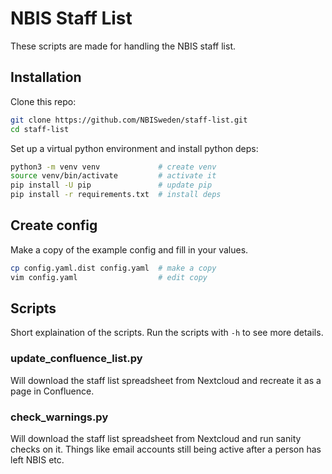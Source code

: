 # NBIS Staff List

These scripts are made for handling the NBIS staff list.

## Installation

Clone this repo:

```bash
git clone https://github.com/NBISweden/staff-list.git
cd staff-list
```

Set up a virtual python environment and install python deps:

```bash
python3 -m venv venv             # create venv
source venv/bin/activate         # activate it
pip install -U pip               # update pip
pip install -r requirements.txt  # install deps
```

## Create config

Make a copy of the example config and fill in your values.

```bash
cp config.yaml.dist config.yaml  # make a copy
vim config.yaml                  # edit copy
```

## Scripts

Short explaination of the scripts. Run the scripts with `-h` to see more details.

### update_confluence_list.py
Will download the staff list spreadsheet from Nextcloud and recreate it as a page in Confluence.

### check_warnings.py
Will download the staff list spreadsheet from Nextcloud and run sanity checks on it. Things like email accounts still being active after a person has left NBIS etc.



